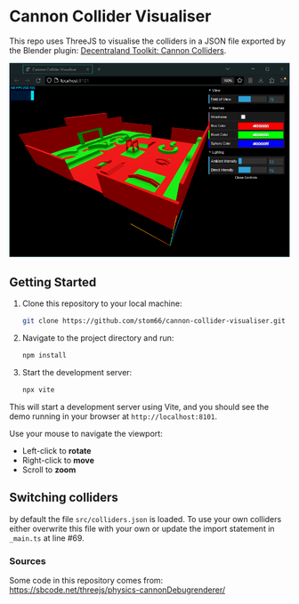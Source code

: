 # Cannon Collider Visualiser

This repo uses ThreeJS to visualise the colliders in a JSON file exported by the Blender plugin: [Decentraland Toolkit: Cannon Colliders](https://github.com/stom66/blender-dcltk-cannon-colliders/).

![Preview of the visualiser](./preview.png)

## Getting Started

1. Clone this repository to your local machine:

    ```bash
    git clone https://github.com/stom66/cannon-collider-visualiser.git
    ```

2. Navigate to the project directory and run:

    ```bash
    npm install
    ```

3. Start the development server:

    ```bash
    npx vite
    ```

This will start a development server using Vite, and you should see the demo running in your browser at `http://localhost:8101`.

Use your mouse to navigate the viewport:
	
* Left-click to **rotate**
* Right-click to **move**
* Scroll to **zoom**

## Switching colliders

by default the file `src/colliders.json` is loaded. To use your own colliders either overwrite this file with your own or update the import statement in `_main.ts` at line #69.


### Sources

Some code in this repository comes from: https://sbcode.net/threejs/physics-cannonDebugrenderer/

